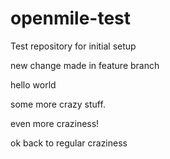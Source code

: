 openmile-test
=============

Test repository for initial setup

new change made in feature branch

hello world

some more crazy stuff.

even more craziness!

ok back to regular craziness
